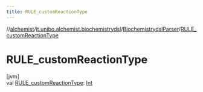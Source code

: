 ```yaml
---
title: RULE_customReactionType
---
```

//[alchemist](../../../index.html)/[it.unibo.alchemist.biochemistrydsl](../index.html)/[BiochemistrydslParser](index.html)/[RULE_customReactionType](-r-u-l-e_custom-reaction-type.html)



# RULE_customReactionType



[jvm]\
val [RULE_customReactionType](-r-u-l-e_custom-reaction-type.html): [Int](https://kotlinlang.org/api/latest/jvm/stdlib/kotlin/-int/index.html)




